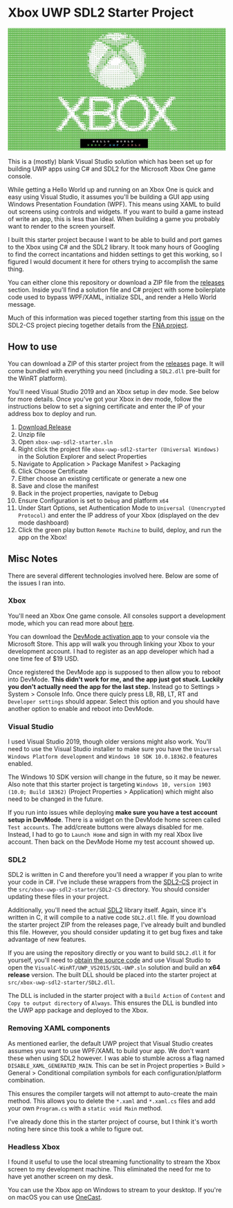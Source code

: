 
# Xbox UWP SDL2 Starter Project

![showcase](.readme/screenshot.jpg)

This is a (mostly) blank Visual Studio solution which has been set up for building UWP apps using C# and SDL2 for the Microsoft Xbox One game console.

While getting a Hello World up and running on an Xbox One is quick and easy using Visual Studio, it assumes you'll be building a GUI app using Windows Presentation Foundation (WPF). This means using XAML to build out screens using controls and widgets. If you want to build a game instead of write an app, this is less than ideal. When building a game you probably want to render to the screen yourself.

I built this starter project because I want to be able to build and port games to the Xbox using C# and the SDL2 library. It took many hours of Googling to find the correct incantations and hidden settings to get this working, so I figured I would document it here for others trying to accomplish the same thing.

You can either clone this repository or download a ZIP file from the [releases](https://github.com/Justin-Credible/xbox-uwp-sdl2-starter/releases) section. Inside you'll find a solution file and C# project with some boilerplate code used to bypass WPF/XAML, initialize SDL, and render a Hello World message.

Much of this information was pieced together starting from this [issue](https://github.com/flibitijibibo/SDL2-CS/issues/114) on the SDL2-CS project piecing together details from the [FNA project](https://fna-xna.github.io/).

## How to use

You can download a ZIP of this starter project from the [releases](https://github.com/Justin-Credible/xbox-uwp-sdl2-starter/releases) page. It will come bundled with everything you need (including a `SDL2.dll` pre-built for the WinRT platform).

You'll need Visual Studio 2019 and an Xbox setup in dev mode. See below for more details. Once you've got your Xbox in dev mode, follow the instructions below to set a signing certificate and enter the IP of your address box to deploy and run.

1. [Download Release](https://github.com/Justin-Credible/xbox-uwp-sdl2-starter/releases)
2. Unzip file
3. Open `xbox-uwp-sdl2-starter.sln`
4. Right click the project file `xbox-uwp-sdl2-starter (Universal Windows)` in the Solution Explorer and select Properties
5. Navigate to Application > Package Manifest > Packaging
6. Click Choose Certificate
7. Either choose an existing certificate or generate a new one
8. Save and close the manifest
9. Back in the project properties, navigate to Debug
10. Ensure Configuration is set to `Debug` and platform `x64`
11. Under Start Options, set Authentication Mode to `Universal (Unencrypted Protocol)` and enter the IP address of your Xbox (displayed on the dev mode dashboard)
12. Click the green play button `Remote Machine` to build, deploy, and run the app on the Xbox!

## Misc Notes

There are several different technologies involved here. Below are some of the issues I ran into.

### Xbox

You'll need an Xbox One game console. All consoles support a development mode, which you can read more about [here](https://docs.microsoft.com/en-us/windows/uwp/xbox-apps/).

You can download the [DevMode activation app](https://docs.microsoft.com/en-us/windows/uwp/xbox-apps/devkit-activation) to your console via the Microsoft Store. This app will walk you through linking your Xbox to your development account. I had to register as an app developer which had a one time fee of $19 USD.

Once registered the DevMode app is supposed to then allow you to reboot into DevMode. **This didn't work for me, and the app just got stuck. Luckily you don't actually need the app for the last step.** Instead go to Settings > System > Console Info. Once there quicly press LB, RB, LT, RT and `Developer settings` should appear. Select this option and you should have another option to enable and reboot into DevMode.

### Visual Studio

I used Visual Studio 2019, though older versions might also work. You'll need to use the Visual Studio installer to make sure you have the `Universal Windows Platform development` and `Windows 10 SDK 10.0.18362.0` features enabled.

The Windows 10 SDK version will change in the future, so it may be newer. Also note that this starter project is targeting `Windows 10, version 1903 (10.0; Build 18362)` (Project Properties > Application) which might also need to be changed in the future.

If you run into issues while deploying **make sure you have a test account setup in DevMode**. There is a widget on the DevMode home screen called `Test accounts`. The add/create buttons were always disabled for me. Instead, I had to go to `Launch Home` and sign in with my real Xbox live account. Then back on the DevMode Home my test account showed up.

### SDL2

SDL2 is written in C and therefore you'll need a wrapper if you plan to write your code in C#. I've include these wrappers from the [SDL2-CS](https://github.com/flibitijibibo/SDL2-CS) project in the `src/xbox-uwp-sdl2-starter/SDL2-CS` directory. You should consider updating these files in your project.

Additionally, you'll need the actual [SDL2](https://www.libsdl.org/) library itself. Again, since it's written in C, it will compile to a native code `SDL2.dll` file. If you download the starter project ZIP from the releases page, I've already built and bundled this file. However, you should consider updating it to get bug fixes and take advantage of new features.

If you are using the repository directly or you want to build `SDL2.dll` it for yourself, you'll need to [obtain the source code](https://www.libsdl.org/download-2.0.php) and use Visual Studio to open the `VisualC-WinRT/UWP_VS2015/SDL-UWP.sln` solution and build an **x64 release** version. The built DLL should be placed into the starter project at `src/xbox-uwp-sdl2-starter/SDL2.dll`.

The DLL is included in the starter project with a `Build Action` of `Content` and `Copy to output directory` of `Always`. This ensures the DLL is bundled into the UWP app package and deployed to the Xbox.

### Removing XAML components

As mentioned earlier, the default UWP project that Visual Studio creates assumes you want to use WPF/XAML to build your app. We don't want these when using SDL2 however. I was able to stumble across a flag named `DISABLE_XAML_GENERATED_MAIN`. This can be set in Project properties > Build > General > Conditional compilation symbols for each configuration/platform combination.

This ensures the compiler targets will not attempt to auto-create the main method. This allows you to delete the `*.xaml` and `*.xaml.cs` files and add your own `Program.cs` with a `static void Main` method.

I've already done this in the starter project of course, but I think it's worth noting here since this took a while to figure out.

### Headless Xbox

I found it useful to use the local streaming functionality to stream the Xbox screen to my development machine. This eliminated the need for me to have yet another screen on my desk.

You can use the Xbox app on Windows to stream to your desktop. If you're on macOS you can use [OneCast](https://onecast.me/).
